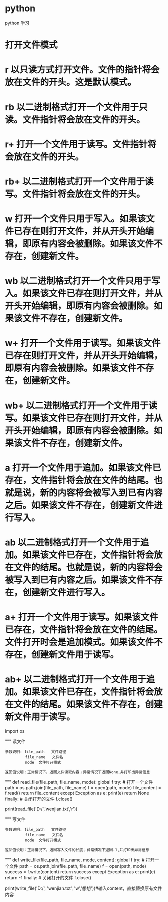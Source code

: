 # python
python 学习
# 打开文件模式

# r        以只读方式打开文件。文件的指针将会放在文件的开头。这是默认模式。
# rb   以二进制格式打开一个文件用于只读。文件指针将会放在文件的开头。
# r+   打开一个文件用于读写。文件指针将会放在文件的开头。
# rb+  以二进制格式打开一个文件用于读写。文件指针将会放在文件的开头。
# w        打开一个文件只用于写入。如果该文件已存在则打开文件，并从开头开始编辑，即原有内容会被删除。如果该文件不存在，创建新文件。
# wb   以二进制格式打开一个文件只用于写入。如果该文件已存在则打开文件，并从开头开始编辑，即原有内容会被删除。如果该文件不存在，创建新文件。
# w+   打开一个文件用于读写。如果该文件已存在则打开文件，并从开头开始编辑，即原有内容会被删除。如果该文件不存在，创建新文件。
# wb+  以二进制格式打开一个文件用于读写。如果该文件已存在则打开文件，并从开头开始编辑，即原有内容会被删除。如果该文件不存在，创建新文件。
# a        打开一个文件用于追加。如果该文件已存在，文件指针将会放在文件的结尾。也就是说，新的内容将会被写入到已有内容之后。如果该文件不存在，创建新文件进行写入。
# ab   以二进制格式打开一个文件用于追加。如果该文件已存在，文件指针将会放在文件的结尾。也就是说，新的内容将会被写入到已有内容之后。如果该文件不存在，创建新文件进行写入。
# a+   打开一个文件用于读写。如果该文件已存在，文件指针将会放在文件的结尾。文件打开时会是追加模式。如果该文件不存在，创建新文件用于读写。
# ab+  以二进制格式打开一个文件用于追加。如果该文件已存在，文件指针将会放在文件的结尾。如果该文件不存在，创建新文件用于读写。

import os

"""
    读文件
    
    参数说明: file_path   文件路径
             file_name   文件名
             mode  文件打开模式
             
    返回值说明：正常情况下，返回文件读取内容；异常情况下返回None,并打印出异常信息
"""
def read_file(file_path, file_name, mode):
    global f
    try:
        # 打开一个文件
        path = os.path.join(file_path, file_name)
        f = open(path, mode)
        file_content = f.read()
        return file_content
    except Exception as e:
        print(e)
        return None
    finally:
        # 关闭打开的文件
        f.close()

print(read_file('D:/','wenjian.txt','r'))

"""
    写文件
    
    参数说明: file_path   文件路径
             file_name   文件名
             mode  文件打开模式

    返回值说明：正常情况下，返回写入文件的长度；异常情况下返回-1,并打印出异常信息
"""
def write_file(file_path, file_name, mode, content):
    global f
    try:
        # 打开一个文件
        path = os.path.join(file_path, file_name)
        f = open(path, mode)
        success = f.write(content)
        return success
    except Exception as e:
        print(e)
        return -1
    finally:
        # 关闭打开的文件
        f.close()

print(write_file('D:/', 'wenjian.txt', 'w','想想'))#输入content，直接替换原有文件内容
